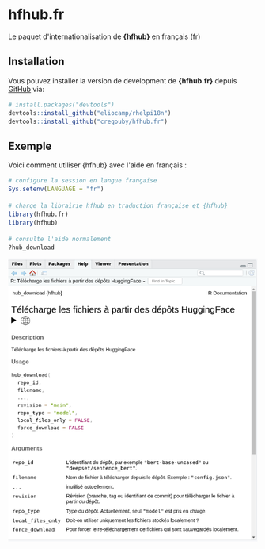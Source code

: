 # hfhub.fr

<!-- badges: start -->

<!-- badges: end -->

Le paquet d'internationalisation de **{hfhub}** en français (fr)

## Installation

Vous pouvez installer la version de development de **{hfhub.fr}** depuis [GitHub](https://github.com/) via:

``` r
# install.packages("devtools")
devtools::install_github("eliocamp/rhelpi18n")
devtools::install_github("cregouby/hfhub.fr")
```

## Exemple

Voici comment utiliser {hfhub} avec l'aide en français :

``` r
# configure la session en langue française
Sys.setenv(LANGUAGE = "fr")

# charge la librairie hfhub en traduction française et {hfhub}
library(hfhub.fr)
library(hfhub)

# consulte l'aide normalement
?hub_download
```

![exemple de page de documentation en français dans l'onglet Help de RStudio](images/clipboard-166414065.png)
